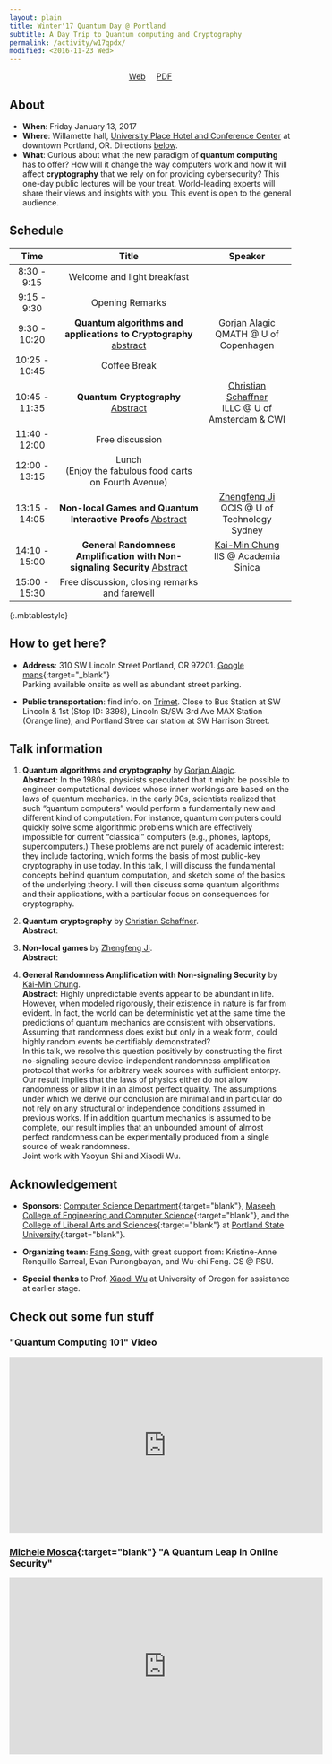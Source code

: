 ```yaml
---
layout: plain
title: Winter'17 Quantum Day @ Portland
subtitle: A Day Trip to Quantum computing and Cryptography
permalink: /activity/w17qpdx/
modified: <2016-11-23 Wed>
---
```

<p style="text-align: center;"><a href="{{base}}/activity/w17qpdx/">Web</a>  &nbsp; &nbsp; <a href="{{base}}/activity/w17qpdx/qpdxposter.pdf">PDF</a></p> 

## About

*   **When**: Friday January 13, 2017
*   **Where**: Willamette hall, [University Place Hotel and Conference
    Center](http://www.uplacehotel.com/contact-us/) at downtown Portland, OR. Directions [below](#direction).
*   **What**: Curious about what the new paradigm of **quantum computing** has to offer? How will it change the way computers work and how it will affect **cryptography** that we rely on for providing cybersecurity? This one-day public lectures will be your treat. World-leading experts will share their views and insights with you. This event is open to the general audience. 

<!--- *   **Organizers**: 
    * [Fang Song](http://www.fangsong.info), Computer Sciecne Department, Portland State University.  -->

## Schedule

| Time  | Title | Speaker |
| :---------: |:----------:|:-----:|
|8:30 - 9:15 | Welcome and light breakfast||
|9:15 - 9:30| Opening Remarks||
| 9:30 - 10:20  | **Quantum algorithms and applications to Cryptography** [abstract](#ga)| [Gorjan Alagic](http://www.alagic.org/) <br> QMATH @ U of Copenhagen |
| 10:25 - 10:45 | Coffee Break      |  |
| 10:45 - 11:35 | **Quantum Cryptography**  [Abstract](#cs)    | [Christian Schaffner](http://homepages.cwi.nl/~schaffne/) <br> ILLC @ U of Amsterdam & CWI |
| 11:40 - 12:00 | Free discussion |
| 12:00 - 13:15 | Lunch <br>(Enjoy the fabulous food carts on Fourth Avenue) |  |
| 13:15 - 14:05 | **Non-local Games and Quantum Interactive Proofs** [Abstract](#zj)| [Zhengfeng Ji](https://scholar.google.ca/citations?user=2uXdu7AAAAAJ) <br> QCIS @ U of Technology Sydney|
| 14:10 - 15:00 | **General Randomness Amplification with Non-signaling Security** [Abstract](#kc) | [Kai-Min Chung](http://www.iis.sinica.edu.tw/~kmchung/) <br> IIS @ Academia Sinica |
| 15:00 - 15:30 | Free discussion, closing remarks and farewell| |
{:.mbtablestyle}

## <a name="direction"></a>How to get here?

*  **Address**: 310 SW Lincoln Street
Portland, OR 97201. [Google maps](https://www.google.com/maps/place/310+SW+Lincoln+St,+Portland,+OR+97201/data=!4m2!3m1!1s0x54950a14e3862c3f:0xfa2178846b1bfc50?sa=X&ei=NMhKVby4D5XtoATN0YC4Ag&ved=0CB4Q8gEwAA){:target="_blank"} <br> Parking available onsite as well as abundant street parking. 

*  **Public transportation**: find info. on [Trimet](http://trimet.org/#/planner). Close to Bus Station at SW Lincoln & 1st (Stop ID: 3398), Lincoln St/SW 3rd Ave MAX Station (Orange line), and Portland Stree car station at SW Harrison Street. 

## Talk information

1. <a name="ga"></a>**Quantum algorithms and cryptography**
by [Gorjan Alagic](http://www.alagic.org/).  <br>**Abstract**: In the 1980s, physicists speculated that it might be possible to engineer computational devices whose inner workings are based on the laws of quantum mechanics. In the early 90s, scientists realized that such “quantum computers” would perform a fundamentally new and different kind of computation. For instance, quantum computers could quickly solve some algorithmic problems which are effectively impossible for current “classical” computers (e.g., phones, laptops, supercomputers.) These problems are not purely of academic interest: they include factoring, which forms the basis of most public-key cryptography in use today. In this talk, I will discuss the fundamental concepts behind quantum computation, and sketch some of the basics of the underlying theory. I will then discuss some quantum algorithms and their applications, with a particular focus on consequences for cryptography. 

2. <a name="cs"></a>**Quantum cryptography** by [Christian Schaffner](http://homepages.cwi.nl/~schaffne/). <br> **Abstract**: 

3. <a name="zj"></a>**Non-local games** by [Zhengfeng Ji](https://scholar.google.ca/citations?user=2uXdu7AAAAAJ). <br> **Abstract**:

4. <a name="kc"></a> **General Randomness Amplification with Non-signaling Security** by [Kai-Min Chung](http://www.iis.sinica.edu.tw/~kmchung/). <br>**Abstract**: Highly unpredictable events appear to be abundant in life. However, when modeled rigorously, their existence in nature is far from evident. In fact, the world can be deterministic yet at the same time the predictions of quantum mechanics are consistent with observations. Assuming that randomness does exist but only in a weak form, could highly random events be certifiably demonstrated? 
<br>  In this talk, we resolve this question positively by constructing the first no-signaling secure device-independent randomness amplification protocol that works for arbitrary weak sources with sufficient entorpy. Our result implies that the laws of physics either do not allow randomness or allow it in an almost perfect quality. The assumptions under which we derive our conclusion are minimal and in particular do not rely on any structural or independence conditions assumed in previous works. If in addition quantum mechanics is assumed to be complete, our result implies that an unbounded amount of almost perfect randomness can be experimentally produced from a single source of weak randomness. <br>Joint work with Yaoyun Shi and Xiaodi Wu.


## Acknowledgement

*   **Sponsors**:
    [Computer Science Department](www.pdx.edu/computer-science/){:target="blank"},
    [Maseeh College of Engineering and Computer Science](https://www.pdx.edu/cecs/){:target="blank"}, 
    and the [College of Liberal Arts and Sciences](https://www.pdx.edu/clas/){:target="blank"} 
    at
    [Portland State University](https://www.pdx.edu){:target="blank"}.
	
*  **Organizing team**: [Fang Song]({{base}}), with great support from: Kristine-Anne Ronquillo Sarreal, Evan Punongbayan, and Wu-chi Feng. CS @ PSU.

*  **Special thanks** to
   Prof. [Xiaodi Wu](https://ix.cs.uoregon.edu/~xiaodiwu/) at
   University of Oregon for assistance at earlier stage.


## Check out some fun stuff

###  "Quantum Computing 101" Video
<iframe width="560" height="315" src="https://www.youtube.com/embed/7__vKLECrnk" frameborder="0" allowfullscreen></iframe>

###  [Michele Mosca](https://services.iqc.uwaterloo.ca/people/profile/mmosca/){:target="blank"} "A Quantum Leap in Online Security"

<iframe width="560" height="315" src="https://www.youtube.com/embed/hrtrBX7o-DU" frameborder="0" allowfullscreen></iframe>
